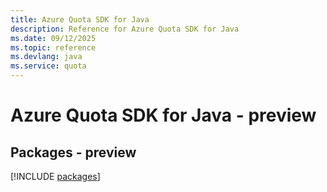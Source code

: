 ```yaml
---
title: Azure Quota SDK for Java
description: Reference for Azure Quota SDK for Java
ms.date: 09/12/2025
ms.topic: reference
ms.devlang: java
ms.service: quota
---
```

# Azure Quota SDK for Java - preview
## Packages - preview
[!INCLUDE [packages](quota-index.md)]